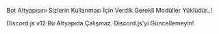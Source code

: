 Bot Altyapısını Sizlerin Kullanması İçin Verdik Gerekli Modüller Yüklüdür..!

Discord.js v12 Bu Altyapıda Çalışmaz. Discord.js'yi Güncellemeyin!
